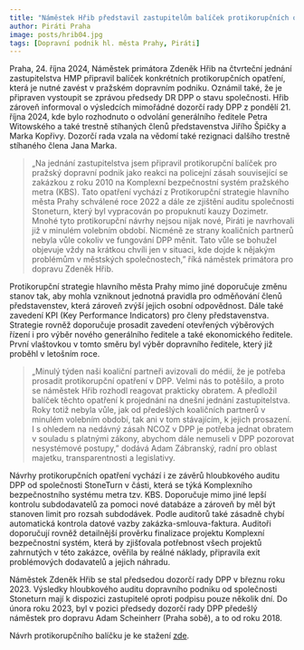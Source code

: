 ```yaml
---
title: "Náměstek Hřib představil zastupitelům balíček protikorupčních opatření, která je nutné zavést v dopravním podniku"
author: Piráti Praha
image: posts/hrib04.jpg
tags: [Dopravní podnik hl. města Prahy, Piráti]
---
```


Praha, 24. října 2024, Náměstek primátora Zdeněk Hřib na čtvrteční jednání zastupitelstva HMP připravil balíček konkrétních protikorupčních opatření, která je nutné zavést v pražském dopravním podniku. Oznámil také, že je připraven vystoupit se zprávou předsedy DR DPP o stavu společnosti. Hřib zároveň informoval o výsledcích mimořádné dozorčí rady DPP z pondělí 21. října 2024, kde bylo rozhodnuto o odvolání generálního ředitele Petra Witowského a také trestně stíhaných členů představenstva Jiřího Špičky a Marka Kopřivy. Dozorčí rada vzala na vědomí také rezignaci dalšího trestně stíhaného člena Jana Marka.

> „Na jednání zastupitelstva jsem připravil protikorupční balíček pro pražský dopravní podnik jako reakci na policejní zásah související se zakázkou z roku 2010 na Komplexní bezpečnostní systém pražského metra (KBS). Tato opatření vychází z Protikorupční strategie hlavního města Prahy schválené roce 2022 a dále ze zjištění auditu společnosti Stoneturn, který byl vypracován po propuknutí kauzy Dozimetr. Mnohé tyto protikorupční návrhy nejsou nijak nové, Piráti je navrhovali již v minulém volebním období. Nicméně ze strany koaličních partnerů nebyla vůle cokoliv ve fungování DPP měnit. Tato vůle se bohužel objevuje vždy na krátkou chvíli jen v situaci, kde dojde k nějakým problémům v městských společnostech,” říká náměstek primátora pro dopravu Zdeněk Hřib.

Protikorupční strategie hlavního města Prahy mimo jiné doporučuje změnu stanov tak, aby mohla vzniknout jednotná pravidla pro odměňování členů představenstev, která zároveň zvýší jejich osobní odpovědnost. Dále také zavedení KPI (Key Performance Indicators) pro členy představenstva. Strategie rovněž doporučuje prosadit zavedení otevřených výběrových řízení i pro výběr nového generálního ředitele a také ekonomického ředitele. První vlaštovkou v tomto směru byl výběr dopravního ředitele, který již proběhl v letošním roce. 

> „Minulý týden naši koaliční partneři avizovali do médií, že je potřeba prosadit protikorupční opatření v DPP. Velmi nás to potěšilo, a proto se náměstek Hřib rozhodl reagovat prakticky obratem. A předložil balíček těchto opatření k projednání na dnešní jednání zastupitelstva. Roky totiž nebyla vůle, jak od předešlých koaličních partnerů v minulém volebním období, tak ani v tom stávajícím, k jejich prosazení. I s ohledem na nedávný zásah NCOZ v DPP je potřeba jednat obratem v souladu s platnými zákony, abychom dále nemuseli v DPP pozorovat nesystémové postupy,” dodává Adam Zábranský, radní pro oblast majetku, transparentnosti a  legislativy.

Návrhy protikorupčních opatření vychází i ze závěrů hloubkového auditu DPP od společnosti StoneTurn v části, která se týká Komplexního bezpečnostního systému metra tzv. KBS. Doporučuje mimo jiné lepší kontrolu subdodavatelů za pomoci nové databáze a zároveň by měl být stanoven limit pro rozsah subdodávek. Podle auditorů také zásadně chybí automatická kontrola datové vazby zakázka-smlouva-faktura. Auditoři doporučují rovněž detailnější prověrku finalizace projektu Komplexní bezpečnostní systém, která by zjišťovala potřebnost všech projektů zahrnutých v této zakázce, ověřila by reálné náklady, připravila exit problémových dodavatelů a jejich náhradu. 

Náměstek Zdeněk Hřib se stal předsedou dozorčí rady DPP v březnu roku 2023. Výsledky hloubkového auditu dopravního podniku od společnosti Stoneturn mají k dispozici zastupitelé oproti podpisu pouze několik dní. Do února roku 2023, byl v pozici předsedy dozorčí rady DPP předešlý náměstek pro dopravu Adam Scheinherr (Praha sobě), a to od roku 2018.

Návrh protikorupčního balíčku je ke stažení [zde](https://drive.google.com/drive/folders/1VYGKkr9dJp5C1Kz-nMooh7uOOENq4ZKH?usp=sharing).



